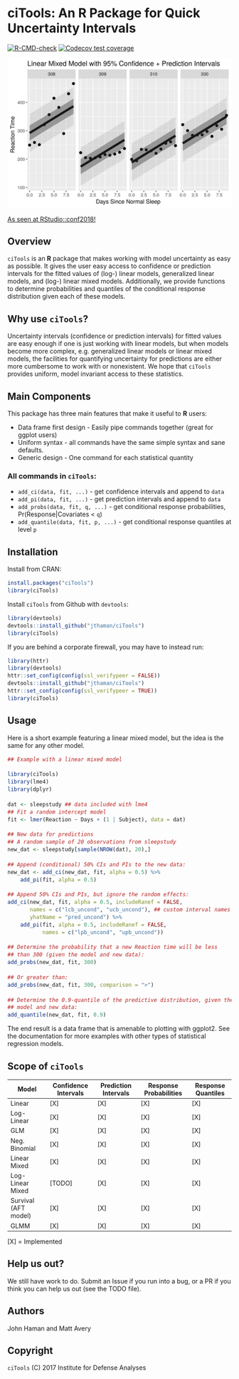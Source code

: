 ciTools: An **R** Package for Quick Uncertainty Intervals
=========================================================

<!-- badges: start -->
[![R-CMD-check](https://github.com/jthaman/ciTools/workflows/R-CMD-check/badge.svg)](https://github.com/jthaman/ciTools/actions)
[![Codecov test coverage](https://codecov.io/gh/jthaman/ciTools/branch/master/graph/badge.svg)](https://codecov.io/gh/jthaman/ciTools?branch=master)
<!-- badges: end -->

![](lmer.png)

[As seen at RStudio::conf2018!](https://github.com/matthewravery/ciTools/blob/master/RStudio-conf-slides.pdf)

Overview
--------

`ciTools` is an **R** package that makes working with model
uncertainty as easy as possible. It gives the user easy access to
confidence or prediction intervals for the fitted values of (log-)
linear models, generalized linear models, and (log-) linear mixed
models. Additionally, we provide functions to determine probabilities
and quantiles of the conditional response distribution given each of
these models.

Why use `ciTools`?
------------------

Uncertainty intervals (confidence or prediction intervals) for fitted
values are easy enough if one is just working with linear models, but
when models become more complex, e.g. generalized linear models or
linear mixed models, the facilities for quantifying uncertainty for
predictions are either more cumbersome to work with or nonexistent. We
hope that `ciTools` provides uniform, model invariant access to these
statistics.

Main Components
---------------

This package has three main features that make it useful to **R** users:

-   Data frame first design - Easily pipe commands together (great for ggplot users)
-   Uniform syntax - all commands have the same simple syntax and sane defaults.
-   Generic design - One command for each statistical quantity

### All commands in `ciTools`:

-   `add_ci(data, fit, ...)` - get confidence intervals and append to `data`
-   `add_pi(data, fit, ...)` - get prediction intervals and append to `data`
-   `add_probs(data, fit, q, ...)` - get conditional response probabilities, Pr(Response|Covariates &lt; `q`)
-   `add_quantile(data, fit, p, ...)` - get conditional response quantiles at level `p`

Installation
------------

Install from CRAN:

``` r
install.packages("ciTools")
library(ciTools)
```

Install `ciTools` from Github with `devtools`:

``` r
library(devtools)
devtools::install_github("jthaman/ciTools")
library(ciTools)
```

If you are behind a corporate firewall, you may have to instead run:

``` r
library(httr)
library(devtools)
httr::set_config(config(ssl_verifypeer = FALSE))
devtools::install_github("jthaman/ciTools")
httr::set_config(config(ssl_verifypeer = TRUE))
library(ciTools)
```

Usage
-----

Here is a short example featuring a linear mixed model, but the idea
is the same for any other model.

``` r
## Example with a linear mixed model

library(ciTools)
library(lme4)
library(dplyr)

dat <- sleepstudy ## data included with lme4
## Fit a random intercept model
fit <- lmer(Reaction ~ Days + (1 | Subject), data = dat)

## New data for predictions
## A random sample of 20 observations from sleepstudy
new_dat <- sleepstudy[sample(NROW(dat), 20),]

## Append (conditional) 50% CIs and PIs to the new data:
new_dat <- add_ci(new_dat, fit, alpha = 0.5) %>%
    add_pi(fit, alpha = 0.5)

## Append 50% CIs and PIs, but ignore the random effects:
add_ci(new_dat, fit, alpha = 0.5, includeRanef = FALSE,
       names = c("lcb_uncond", "ucb_uncond"), ## custom interval names
       yhatName = "pred_uncond") %>%
    add_pi(fit, alpha = 0.5, includeRanef = FALSE,
           names = c("lpb_uncond", "upb_uncond"))

## Determine the probability that a new Reaction time will be less
## than 300 (given the model and new data):
add_probs(new_dat, fit, 300)

## Or greater than:
add_probs(new_dat, fit, 300, comparison = ">")

## Determine the 0.9-quantile of the predictive distribution, given the
## model and new data:
add_quantile(new_dat, fit, 0.9)

```

The end result is a data frame that is amenable to plotting with
ggplot2. See the documentation for more examples with other types of
statistical regression models.

Scope of `ciTools`
------------------

| Model            | Confidence Intervals | Prediction Intervals | Response Probabilities | Response Quantiles |
|------------------|----------------------|----------------------|------------------------|--------------------|
| Linear           | \[X\]                | \[X\]                | \[X\]                  | \[X\]              |
| Log-Linear       | \[X\]                | \[X\]                | \[X\]                  | \[X\]              |
| GLM              | \[X\]                | \[X\]                | \[X\]                  | \[X\]              |
| Neg. Binomial    | \[X\]                | \[X\]                | \[X\]                  | \[X\]              |
| Linear Mixed     | \[X\]                | \[X\]                | \[X\]                  | \[X\]              |
| Log-Linear Mixed | \[TODO\]             | \[X\]                | \[X\]                  | \[X\]              |
| Survival (AFT model)         | \[X\]                | \[X\]                | \[X\]                  | \[X\]           |
| GLMM             | \[X\]             | \[X\]             | \[X\]               | \[X\]           |

\[X\] = Implemented

Help us out?
------------

We still have work to do. Submit an Issue if you run into a bug, or a
PR if you think you can help us out (see the TODO file).

Authors
-------

John Haman and Matt Avery

Copyright
---------

`ciTools` (C) 2017 Institute for Defense Analyses
